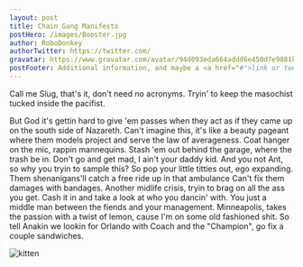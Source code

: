 ```yaml
---
layout: post
title: Chain Gang Manifesto
postHero: /images/Booster.jpg
author: RoboDonkey
authorTwitter: https://twitter.com/
gravatar: https://www.gravatar.com/avatar/94d093eda664addd6e450d7e9881bcad?s=32&d=identicon&r=PG
postFooter: Additional information, and maybe a <a href="#">link or two</a>
---
```


Call me Slug, that's it, don't need no acronyms.
Tryin' to keep the masochist tucked inside the pacifist.

But God it's gettin hard to give 'em passes when they act as if they came up on the south side of Nazareth. Can't imagine this, it's like a beauty pageant where them models project and serve the law of averageness. Coat hanger on the mic, rappin mannequins. Stash 'em out behind the garage, where the trash be in. Don't go and get mad, I ain't your daddy kid. And you not Ant, so why you tryin to sample this?
So pop your little titties out, ego expanding. Them shenanigans'll catch a free ride up in that ambulance
Can't fix them damages with bandages. Another midlife crisis, tryin to brag on all the ass you get. Cash it in and take a look at who you dancin' with. You just a middle man between the fiends and your management. Minneapolis, takes the passion with a twist of lemon, cause I'm on some old fashioned shit. So tell Anakin we lookin for Orlando with Coach and the "Champion", go fix a couple sandwiches.

<img class="pull-left" src="https://placekitten.com/g/400/200" alt="kitten">

